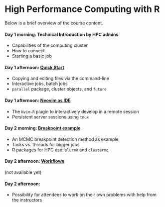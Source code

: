 # High Performance Computing with R

Below is a brief overview of the course content.

#### Day 1 morning: Technical Introduction by HPC admins

* Capabilities of the computing cluster
* How to connect
* Starting a basic job

#### Day 1 afternoon: [Quick Start](https://mschubert.github.io/R-hpc/articles/quickstart.html)

* Copying and editing files via the command-line
* Interactive jobs, batch jobs
* `parallel` package, cluster objects, and `future`

#### Day 1 afternoon: [Neovim as IDE](https://mschubert.github.io/R-hpc/articles/neovim-ide.html)

* The `Nvim-R` plugin to interactively develop in a remote session
* Persistent server sessions using `tmux`

#### Day 2 morning: [Breakpoint example](https://mschubert.github.io/R-hpc/articles/breakpt-ex.html)

* An MCMC breakpoint detection method as example
* Tasks vs. threads for bigger jobs
* R packages for HPC use: `slurmR` and `clustermq`

#### Day 2 afternoon: [Workflows](https://mschubert.github.io/R-hpc/articles/workflows.html)

(not available yet)

#### Day 2 afternoon: 

* Possibility for attendees to work on their own problems with help from the instructors
